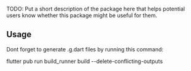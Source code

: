

TODO: Put a short description of the package here that helps potential users
know whether this package might be useful for them.

## Usage
Dont forget to generate .g.dart files by running this command:

flutter pub run build_runner build --delete-conflicting-outputs